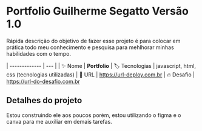# Portfolio Guilherme Segatto Versão 1.0

Rápida descrição do objetivo de fazer esse projeto é para colocar em prática todo meu conhecimento e pesquisa para mehlhorar minhas habilidades com o tempo. 


| -------------  | --- |
| :sparkles: Nome        | **Portfolio**
| :label: Tecnologias | javascript, html, css (tecnologias utilizadas)
| :rocket: URL         | https://url-deploy.com.br
| :fire: Desafio     | https://url-do-desafio.com.br


## Detalhes do projeto

Estou construindo ele aos poucos porém, estou utilizando o figma e o canva para me auxiliar em demais tarefas.
